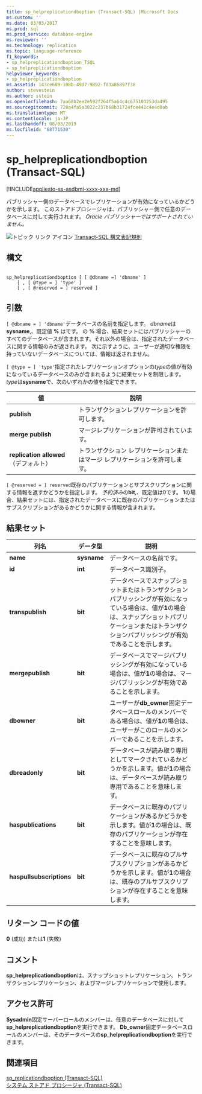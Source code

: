 ```yaml
---
title: sp_helpreplicationdboption (Transact-SQL) |Microsoft Docs
ms.custom: ''
ms.date: 03/03/2017
ms.prod: sql
ms.prod_service: database-engine
ms.reviewer: ''
ms.technology: replication
ms.topic: language-reference
f1_keywords:
- sp_helpreplicationdboption_TSQL
- sp_helpreplicationdboption
helpviewer_keywords:
- sp_helpreplicationdboption
ms.assetid: 143ce689-108b-49d7-9892-fd3a86897f38
author: stevestein
ms.author: sstein
ms.openlocfilehash: 7aa68b2ee2e592f264f5a64c4c675103253da495
ms.sourcegitcommit: 728a4fa5a3022c237b68b31724fce441c4e4d0ab
ms.translationtype: MT
ms.contentlocale: ja-JP
ms.lasthandoff: 08/03/2019
ms.locfileid: "68771530"
---
```

# <a name="sp_helpreplicationdboption-transact-sql"></a>sp_helpreplicationdboption (Transact-SQL)
[!INCLUDE[appliesto-ss-asdbmi-xxxx-xxx-md](../../includes/appliesto-ss-asdbmi-xxxx-xxx-md.md)]

  パブリッシャー側のデータベースでレプリケーションが有効になっているかどうかを示します。 このストアドプロシージャは、パブリッシャー側で任意のデータベースに対して実行されます。 *Oracle パブリッシャーではサポートされていません。*  
  
 ![トピック リンク アイコン](../../database-engine/configure-windows/media/topic-link.gif "トピック リンク アイコン") [Transact-SQL 構文表記規則](../../t-sql/language-elements/transact-sql-syntax-conventions-transact-sql.md)  
  
## <a name="syntax"></a>構文  
  
```  
  
sp_helpreplicationdboption [ [ @dbname =] 'dbname' ]  
    [ , [ @type = ] 'type' ]  
    [ , [ @reserved = ] reserved ]  
```  
  
## <a name="arguments"></a>引数  
`[ @dbname = ] 'dbname'`データベースの名前を指定します。 *dbname*は**sysname**,、既定値 **%** はです。 の **%** 場合、結果セットにはパブリッシャーのすべてのデータベースが含まれます。それ以外の場合は、指定されたデータベースに関する情報のみが返されます。 次に示すように、ユーザーが適切な権限を持っていないデータベースについては、情報は返されません。  
  
`[ @type = ] 'type'`指定されたレプリケーションオプションの*type*の値が有効になっているデータベースのみが含まれるように結果セットを制限します。 *type*は**sysname**で、次のいずれかの値を指定できます。  
  
|値|説明|  
|-----------|-----------------|  
|**publish**|トランザクションレプリケーションを許可します。|  
|**merge publish**|マージレプリケーションが許可されています。|  
|**replication allowed**（デフォルト）|トランザクション レプリケーションまたはマージ レプリケーションを許可します。|  
  
`[ @reserved = ] reserved`既存のパブリケーションとサブスクリプションに関する情報を返すかどうかを指定します。 *予約済み*の**bit**,、既定値は0です。 **1**の場合、結果セットには、指定されたデータベースに既存のパブリケーションまたはサブスクリプションがあるかどうかに関する情報が含まれます。  
  
## <a name="result-sets"></a>結果セット  
  
|列名|データ型|説明|  
|-----------------|---------------|-----------------|  
|**name**|**sysname**|データベースの名前です。|  
|**id**|**int**|データベース識別子。|  
|**transpublish**|**bit**|データベースでスナップショットまたはトランザクションパブリッシングが有効になっている場合は、値が**1**の場合は、スナップショットパブリケーションまたはトランザクションパブリッシングが有効であることを示します。|  
|**mergepublish**|**bit**|データベースでマージパブリッシングが有効になっている場合は、値が**1**の場合は、マージパブリッシングが有効であることを示します。|  
|**dbowner**|**bit**|ユーザーが**db_owner**固定データベースロールのメンバーである場合は、値が**1**の場合は、ユーザーがこのロールのメンバーであることを示します。|  
|**dbreadonly**|**bit**|データベースが読み取り専用としてマークされているかどうかを示します。値が**1**の場合は、データベースが読み取り専用であることを意味します。|  
|**haspublications**|**bit**|データベースに既存のパブリケーションがあるかどうかを示します。値が**1**の場合は、既存のパブリケーションが存在することを意味します。|  
|**haspullsubscriptions**|**bit**|データベースに既存のプルサブスクリプションがあるかどうかを示します。値が**1**の場合は、既存のプルサブスクリプションが存在することを意味します。|  
  
## <a name="return-code-values"></a>リターン コードの値  
 **0** (成功) または**1** (失敗)  
  
## <a name="remarks"></a>コメント  
 **sp_helpreplicationdboption**は、スナップショットレプリケーション、トランザクションレプリケーション、およびマージレプリケーションで使用します。  
  
## <a name="permissions"></a>アクセス許可  
 **Sysadmin**固定サーバーロールのメンバーは、任意のデータベースに対して**sp_helpreplicationdboption**を実行できます。 **Db_owner**固定データベースロールのメンバーは、そのデータベースの**sp_helpreplicationdboption**を実行できます。  
  
## <a name="see-also"></a>関連項目  
 [sp_replicationdboption &#40;Transact-SQL&#41;](../../relational-databases/system-stored-procedures/sp-replicationdboption-transact-sql.md)   
 [システム ストアド プロシージャ &#40;Transact-SQL&#41;](../../relational-databases/system-stored-procedures/system-stored-procedures-transact-sql.md)  
  
  

